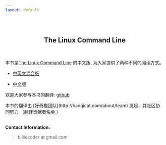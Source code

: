 ```yaml
---
layout: default
---
```

<br />
<h2 style="text-align:center">The Linux Command Line</h2>
<br />

本书是[The Linux Command Line](http://linuxcommand.org/) 的中文版,
为大家提供了两种不同的阅读方式。

* [中英文混合版](book)

* [中文版](book/zh)

欢迎大家参与本书的翻译: [github](https://github.com/billie66/TLCL)


<p>
本书的翻译由 [好奇猫团队](http://haoqicat.com/about/team) 发起，并社区协同努力
（<a href="contributors.html">翻译贡献者名单 </a>）
</p>

<p><br /><b>Contact Information:</b></p>

<blockquote>
<p>
billiecoder at gmail.com
</p>
</blockquote>

